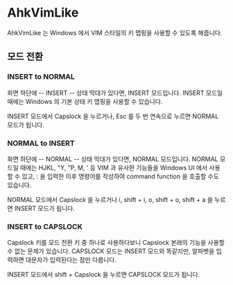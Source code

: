 # AhkVimLike

AhkVimLike 는 Windows 에서 VIM 스타일의 키 맵핑을 사용할 수 있도록 해줍니다.

## 모드 전환

### INSERT to NORMAL
화면 하단에 -- INSERT -- 상태 막대가 있다면, INSERT 모드입니다.
INSERT 모드일 때에는 Windows 의 기본 상태 키 맵핑을 사용할 수 있습니다.

INSERT 모드에서 Capslock 을 누르거나, Esc 를 두 번 연속으로 누르면 NORMAL 모드가 됩니다.

### NORMAL to INSERT
화면 하단에 -- NORMAL -- 상태 막대가 있다면, NORMAL 모드입니다.
NORMAL 모드일 때에는 HJKL, "Y, "P, M, ' 등 VIM 과 유사한 기능들을 Windows UI 에서 사용할 수 있고,
: 을 입력한 이후 명령어를 작성하여 command function 을 호출할 수도 있습니다.

NORMAL 모드에서 Capslock 을 누르거나 i, shift + i, o, shift + o, shift + a 을 누르면 INSERT 모드가 됩니다.

### INSERT to CAPSLOCK
Capslock 키를 모드 전환 키 중 하나로 사용하다보니 Capslock 본래의 기능을 사용할 수 없는 문제가 있습니다.
CAPSLOCK 모드는 INSERT 모드와 똑같지만, 알파벳을 입력하면 대문자가 입력된다는 점만 다릅니다.

INSERT 모드에서 shift + Capslock 을 누르면 CAPSLOCK 모드가 됩니다.
